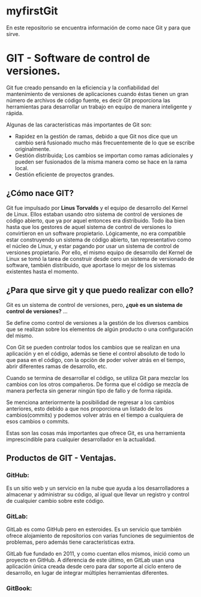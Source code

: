 # myfirstGit
En este repositorio se encuentra información de como nace Git y para que sirve. 

# GIT - Software de control de versiones. 

Git fue creado pensando en la eficiencia y la confiabilidad del mantenimiento de versiones de aplicaciones cuando éstas tienen un gran número de archivos de código fuente, es decir Git proporciona las herramientas para desarrollar un trabajo en equipo de manera inteligente y rápida.

Algunas de las características más importantes de Git son:

- Rapidez en la gestión de ramas, debido a que Git nos dice que un cambio será fusionado mucho más frecuentemente de lo que se escribe originalmente.
- Gestión distribuida; Los cambios se importan como ramas adicionales y pueden ser fusionados de la misma manera como se hace en la rama local.
- Gestión eficiente de proyectos grandes.

## ¿Cómo nace GIT? 

Git fue impulsado por **Linus Torvalds** y el equipo de desarrollo del Kernel de Linux. Ellos estaban usando otro sistema de control de versiones de código abierto, que ya por aquel entonces era distribuido. Todo iba bien hasta que los gestores de aquel sistema de control de versiones lo convirtieron en un software propietario. Lógicamente, no era compatible estar construyendo un sistema de código abierto, tan representativo como el núcleo de Linux, y estar pagando por usar un sistema de control de versiones propietario. Por ello, el mismo equipo de desarrollo del Kernel de Linux se tomó la tarea de construir desde cero un sistema de versionado de software, también distribuido, que aportase lo mejor de los sistemas existentes hasta el momento.

## ¿Para que sirve git y que puedo realizar con ello? 

Git es un sistema de control de versiones, pero, **¿què es un sistema de control de versiones?** ... 

Se define como control de versiones a la gestión de los diversos cambios que se realizan sobre los elementos de algún producto o una configuración del mismo.

Con Git se pueden controlar todos los cambios que se realizan en una aplicación y en el código, ademàs se tiene el control absoluto de todo lo que pasa en el código, con la opciòn de poder volver atrás en el tiempo, abrir diferentes ramas de desarrollo, etc.

Cuando se termina de desarrollar el código, se utiliza Git para mezclar los cambios con los otros compañeros. De forma que el código se mezcla de manera perfecta sin generar ningún tipo de fallo y de forma rápida.

Se menciona anteriormente la posibilidad de regresar a los cambios anteriores, esto debido a que nos proporciona un listado de los cambios(commits) y podemos volver atrás en el tiempo a cualquiera de esos cambios o commits.

Estas son las cosas más importantes que ofrece Git, es una herramienta imprescindible para cualquier desarrollador en la actualidad.

## Productos de GIT - Ventajas. 

### GitHub: 

Es un sitio web y un servicio en la nube que ayuda a los desarrolladores a almacenar y administrar su código, al igual que llevar un registro y control de cualquier cambio sobre este código.

### GitLab: 

GitLab es como GitHub pero en esteroides. Es un servicio que también ofrece alojamiento de repositorios con varias funciones de seguimientos de problemas, pero además tiene características extra.

GitLab fue fundado en 2011, y como cuentan ellos mismos, inició como un proyecto en GitHub. A diferencia de este último, en GitLab usan una aplicación única creada desde cero para dar soporte al ciclo entero de desarrollo, en lugar de integrar múltiples herramientas diferentes. 

### GitBook: 
